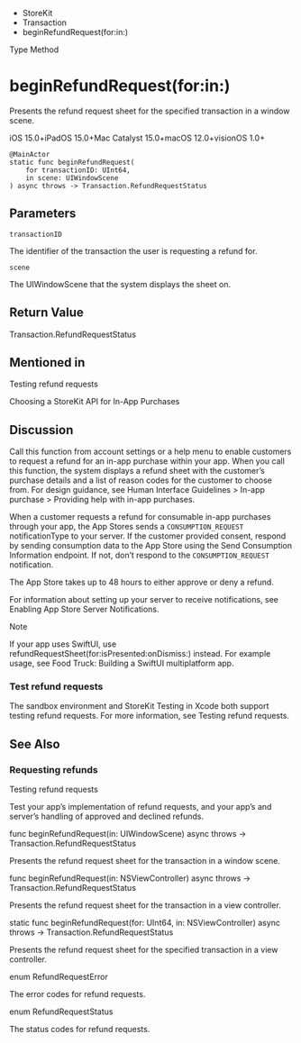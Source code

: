 

- StoreKit
- Transaction
-  beginRefundRequest(for:in:) 

Type Method

# beginRefundRequest(for:in:)

Presents the refund request sheet for the specified transaction in a window scene.

iOS 15.0+iPadOS 15.0+Mac Catalyst 15.0+macOS 12.0+visionOS 1.0+

``` source
@MainActor
static func beginRefundRequest(
    for transactionID: UInt64,
    in scene: UIWindowScene
) async throws -> Transaction.RefundRequestStatus
```

## Parameters 

`transactionID`  

The identifier of the transaction the user is requesting a refund for.

`scene`  

The UIWindowScene that the system displays the sheet on.

## Return Value

Transaction.RefundRequestStatus

## Mentioned in 

Testing refund requests

Choosing a StoreKit API for In-App Purchases

## Discussion

Call this function from account settings or a help menu to enable customers to request a refund for an in-app purchase within your app. When you call this function, the system displays a refund sheet with the customer’s purchase details and a list of reason codes for the customer to choose from. For design guidance, see Human Interface Guidelines > In-app purchase > Providing help with in-app purchases.

When a customer requests a refund for consumable in-app purchases through your app, the App Stores sends a `CONSUMPTION_REQUEST` notificationType to your server. If the customer provided consent, respond by sending consumption data to the App Store using the Send Consumption Information endpoint. If not, don’t respond to the `CONSUMPTION_REQUEST` notification.

The App Store takes up to 48 hours to either approve or deny a refund.

For information about setting up your server to receive notifications, see Enabling App Store Server Notifications.

Note

If your app uses SwiftUI, use refundRequestSheet(for:isPresented:onDismiss:) instead. For example usage, see Food Truck: Building a SwiftUI multiplatform app.

### Test refund requests

The sandbox environment and StoreKit Testing in Xcode both support testing refund requests. For more information, see Testing refund requests.

## See Also

### Requesting refunds

Testing refund requests

Test your app’s implementation of refund requests, and your app’s and server’s handling of approved and declined refunds.

func beginRefundRequest(in: UIWindowScene) async throws -> Transaction.RefundRequestStatus

Presents the refund request sheet for the transaction in a window scene.

func beginRefundRequest(in: NSViewController) async throws -> Transaction.RefundRequestStatus

Presents the refund request sheet for the transaction in a view controller.

static func beginRefundRequest(for: UInt64, in: NSViewController) async throws -> Transaction.RefundRequestStatus

Presents the refund request sheet for the specified transaction in a view controller.

enum RefundRequestError

The error codes for refund requests.

enum RefundRequestStatus

The status codes for refund requests.

